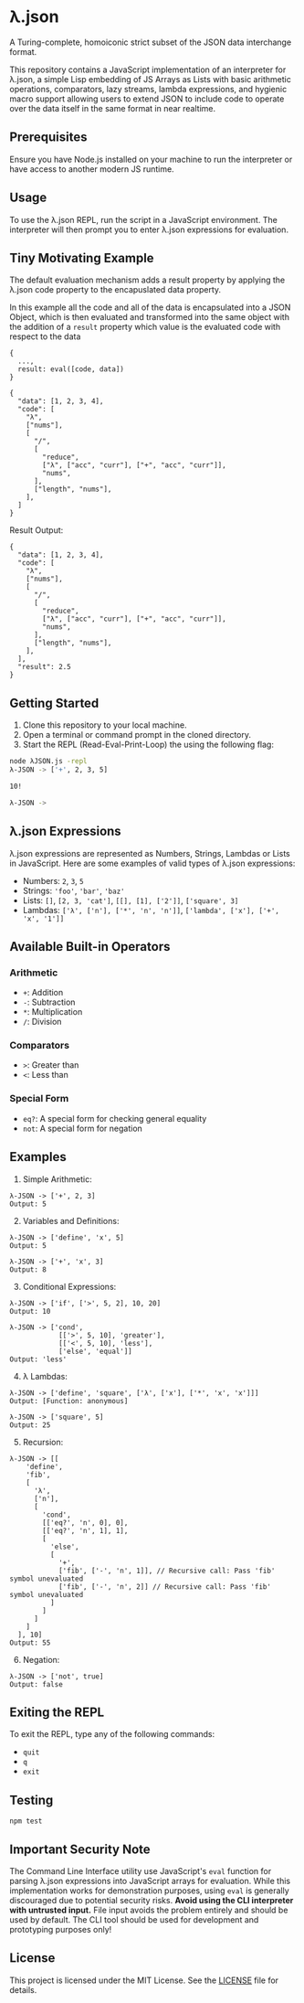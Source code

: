 # λ.json

A Turing-complete, homoiconic strict subset of the JSON data interchange format.

This repository contains a JavaScript implementation of an interpreter for λ.json, a simple Lisp embedding of JS Arrays as Lists with basic arithmetic operations, comparators, lazy streams, lambda expressions, and hygienic macro support allowing users to extend JSON to include code to operate over the data itself in the same format in near realtime.

## Prerequisites

Ensure you have Node.js installed on your machine to run the interpreter or have access to another modern JS runtime.

## Usage

To use the λ.json REPL, run the script in a JavaScript environment. The interpreter will then prompt you to enter λ.json expressions for evaluation.

## Tiny Motivating Example

The default evaluation mechanism adds a result property by applying the λ.json code property to the encapuslated data property.

In this example all the code and all of the data is encapsulated into a JSON Object, which is then evaluated
and transformed into the same object with the addition of a `result` property which value is the evaluated code with respect to the data

```
{
  ...,
  result: eval([code, data])
}
```

```
{
  "data": [1, 2, 3, 4],
  "code": [
    "λ",
    ["nums"],
    [
      "/",
      [
        "reduce",
        ["λ", ["acc", "curr"], ["+", "acc", "curr"]],
        "nums",
      ],
      ["length", "nums"],
    ],
  ]
}
```

Result Output:

```
{
  "data": [1, 2, 3, 4],
  "code": [
    "λ",
    ["nums"],
    [
      "/",
      [
        "reduce",
        ["λ", ["acc", "curr"], ["+", "acc", "curr"]],
        "nums",
      ],
      ["length", "nums"],
    ],
  ],
  "result": 2.5
}
```

## Getting Started

1. Clone this repository to your local machine.
2. Open a terminal or command prompt in the cloned directory.
3. Start the REPL (Read-Eval-Print-Loop) the using the following flag:

```bash
node λJSON.js -repl
λ-JSON -> ['+', 2, 3, 5]

10!

λ-JSON ->
```

## λ.json Expressions

λ.json expressions are represented as Numbers, Strings, Lambdas or Lists in JavaScript. Here are some examples of valid types of λ.json expressions:

- Numbers: `2`, `3`, `5`
- Strings: `'foo'`, `'bar'`, `'baz'`
- Lists: `[]`, `[2, 3, 'cat']`, `[[], [1], ['2']]`, `['square', 3]`
- Lambdas: `['λ', ['n'], ['*', 'n', 'n']]`, `['lambda', ['x'], ['+', 'x', '1']]`

## Available Built-in Operators

### Arithmetic

- `+`: Addition
- `-`: Subtraction
- `*`: Multiplication
- `/`: Division

### Comparators

- `>`: Greater than
- `<`: Less than

### Special Form

- `eq?`: A special form for checking general equality
- `not`: A special form for negation

## Examples

1. Simple Arithmetic:

```λ-JSON
λ-JSON -> ['+', 2, 3]
Output: 5
```

2. Variables and Definitions:

```λ-JSON
λ-JSON -> ['define', 'x', 5]
Output: 5

λ-JSON -> ['+', 'x', 3]
Output: 8
```

3. Conditional Expressions:

```λ-JSON
λ-JSON -> ['if', ['>', 5, 2], 10, 20]
Output: 10

λ-JSON -> ['cond',
            [['>', 5, 10], 'greater'],
            [['<', 5, 10], 'less'],
            ['else', 'equal']]
Output: 'less'
```

4. λ Lambdas:

```λ-JSON
λ-JSON -> ['define', 'square', ['λ', ['x'], ['*', 'x', 'x']]]
Output: [Function: anonymous]

λ-JSON -> ['square', 5]
Output: 25
```

5. Recursion:

```λ-JSON
λ-JSON -> [[
    'define',
    'fib',
    [
      'λ',
      ['n'],
      [
        'cond',
        [['eq?', 'n', 0], 0],
        [['eq?', 'n', 1], 1],
        [
          'else',
          [
            '+',
            ['fib', ['-', 'n', 1]], // Recursive call: Pass 'fib' symbol unevaluated
            ['fib', ['-', 'n', 2]] // Recursive call: Pass 'fib' symbol unevaluated
          ]
        ]
      ]
    ]
  ], 10]
Output: 55
```

6. Negation:

```λ-JSON
λ-JSON -> ['not', true]
Output: false
```

## Exiting the REPL

To exit the REPL, type any of the following commands:

- `quit`
- `q`
- `exit`

## Testing

`npm test`

## Important Security Note

The Command Line Interface utility use JavaScript's `eval` function for parsing λ.json expressions into JavaScript arrays for evaluation. While this implementation works for demonstration purposes, using `eval` is generally discouraged due to potential security risks. **Avoid using the CLI interpreter with untrusted input.** File input avoids the problem entirely and should be used by default. The CLI tool should be used for development and prototyping purposes only!

## License

This project is licensed under the MIT License. See the [LICENSE](LICENSE) file for details.
